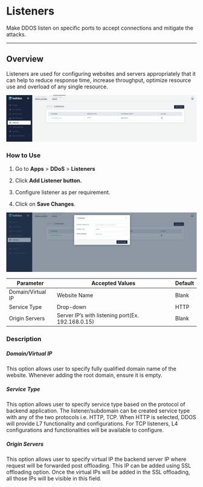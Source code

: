 # Listeners
Make DDOS listen on specific ports to accept connections and mitigate the attacks.

---

## Overview 
Listeners are used for configuring websites and servers appropriately that it can help to reduce response time, increase throughput, optimize resource use and overload of any single resource.


![listner](/img/ddos/v7/docs/listner.png)

### How to Use

1. Go to **Apps** > **DDoS** > **Listeners**

2. Click **Add Listener button.**

3. Configure listener as per requirement.

4. Click on **Save Changes**.

![add-listner](/img/ddos/v7/docs/add_listner.png)

|Parameter | Accepted Values | Default 
| ----------- | ----------- |---------|
| Domain/Virtual IP| Website Name | Blank
|Service Type|Drop-down|HTTP
|Origin Servers|Server IP’s with listening port(Ex. 192.168.0.15)|Blank

### Description 

##### **Domain/Virtual IP**
This option allows user to specify fully qualified domain name of the website. Whenever adding the root domain, ensure it is empty.

##### **Service Type**
This option allows user to specify service type based on the protocol of backend application. The listener/subdomain can be created service type with any of the two protocols i.e. HTTP, TCP. When HTTP is selected, DDOS will provide L7 functionality and configurations. For TCP listeners, L4 configurations and functionalities will be available to configure.

##### **Origin Servers**
This option allows user to specify virtual IP the backend server IP where request will be forwarded post offloading. This IP can be added using SSL offloading option. Once the virtual IPs will be added in the SSL offloading, all those IPs will be visible in this field.
